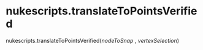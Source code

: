 # nukescripts.translateToPointsVerified
nukescripts.translateToPointsVerified(_nodeToSnap_ , _vertexSelection_)